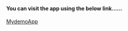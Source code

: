 #### You can visit the app using the below link......

[MydemoApp](https://appdb-d015u3g5rg.streamlit.app/)